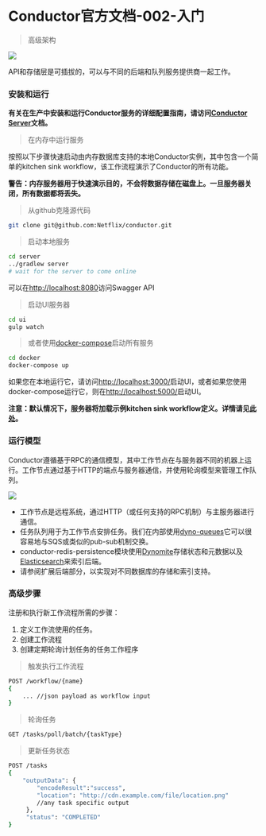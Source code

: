 # Conductor官方文档-002-入门

> 高级架构

![](http://image.cdn.ttxit.com/15319682282531.png)

API和存储层是可插拔的，可以与不同的后端和队列服务提供商一起工作。

### 安装和运行

**有关在生产中安装和运行Conductor服务的详细配置指南，请访问[Conductor Server](https://netflix.github.io/conductor/server)文档。**

> 在内存中运行服务

按照以下步骤快速启动由内存数据库支持的本地Conductor实例，其中包含一个简单的kitchen sink workflow，该工作流程演示了Conductor的所有功能。

**警告：内存服务器用于快速演示目的，不会将数据存储在磁盘上。一旦服务器关闭，所有数据都将丢失。**

> 从github克隆源代码

```bash
git clone git@github.com:Netflix/conductor.git
```

> 启动本地服务

```bash
cd server
../gradlew server
# wait for the server to come online
```

可以在[http://localhost:8080](http://localhost:8080/)访问Swagger API

> 启动UI服务器

```bash
cd ui
gulp watch
```

> 或者使用[docker-compose](https://netflix.github.io/conductor/docker/docker-compose.yaml)启动所有服务

```bash
cd docker
docker-compose up
```

如果您在本地运行它，请访问[http://localhost:3000/](http://localhost:3000/)启动UI，或者如果您使用docker-compose运行它，则在[http://localhost:5000/](http://localhost:5000/)启动UI。

**注意：默认情况下，服务器将加载示例kitchen sink workflow定义。详情请见[此处](https://netflix.github.io/conductor/metadata/kitchensink/)。**

### 运行模型

Conductor遵循基于RPC的通信模型，其中工作节点在与服务器不同的机器上运行。工作节点通过基于HTTP的端点与服务器通信，并使用轮询模型来管理工作队列。

![](http://image.cdn.ttxit.com/15319688174219.png)

* 工作节点是远程系统，通过HTTP（或任何支持的RPC机制）与主服务器进行通信。
* 任务队列用于为工作节点安排任务。我们在内部使用[dyno-queues](https://github.com/Netflix/dyno-queues)它可以很容易地与SQS或类似的pub-sub机制交换。
* conductor-redis-persistence模块使用[Dynomite](https://github.com/Netflix/dynomite)存储状态和元数据以及[Elasticsearch](https://www.elastic.co/)来索引后端。
* 请参阅扩展后端部分，以实现对不同数据库的存储和索引支持。

### 高级步骤

注册和执行新工作流程所需的步骤：

1. 定义工作流使用的任务。
2. 创建工作流程
3. 创建定期轮询计划任务的任务工作程序

> 触发执行工作流程

```bash
POST /workflow/{name}
{
    ... //json payload as workflow input
}
```

> 轮询任务

```bash
GET /tasks/poll/batch/{taskType}
```

> 更新任务状态

```bash
POST /tasks
{
    "outputData": {
        "encodeResult":"success",
        "location": "http://cdn.example.com/file/location.png"
        //any task specific output
     },
     "status": "COMPLETED"
}
```

